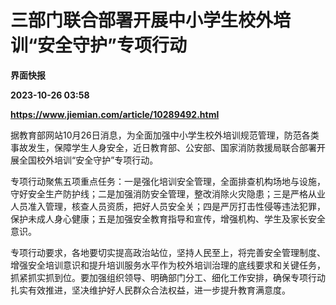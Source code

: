 # 三部门联合部署开展中小学生校外培训“安全守护”专项行动
**界面快报**

**2023-10-26 03:58**

**https://www.jiemian.com/article/10289492.html**

据教育部网站10月26日消息，为全面加强中小学生校外培训规范管理，防范各类事故发生，保障学生人身安全，近日教育部、公安部、国家消防救援局联合部署开展全国校外培训“安全守护”专项行动。

专项行动聚焦五项重点任务：一是强化培训安全管理，全面排查机构场地与设施，守好安全生产防护线；二是加强消防安全管理，整改消除火灾隐患；三是严格从业人员准入管理，核查人员资质，把好人员安全关；四是严厉打击性侵等违法犯罪，保护未成人身心健康；五是加强安全教育指导和宣传，增强机构、学生及家长安全意识。

专项行动要求，各地要切实提高政治站位，坚持人民至上，将完善安全管理制度、增强安全培训意识和提升培训服务水平作为校外培训治理的底线要求和关键任务，抓紧抓实抓到位。要加强组织领导、明确部门分工、细化工作安排，确保专项行动扎实有效推进，坚决维护好人民群众合法权益，进一步提升教育满意度。